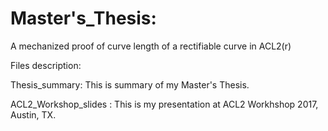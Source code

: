 # Master's_Thesis:
A mechanized proof of curve length of a rectifiable curve in ACL2(r)

Files description:

 Thesis_summary: This is summary of my Master's Thesis.
 
 ACL2_Workshop_slides : This is my presentation at ACL2 Workhshop 2017, Austin, TX.
